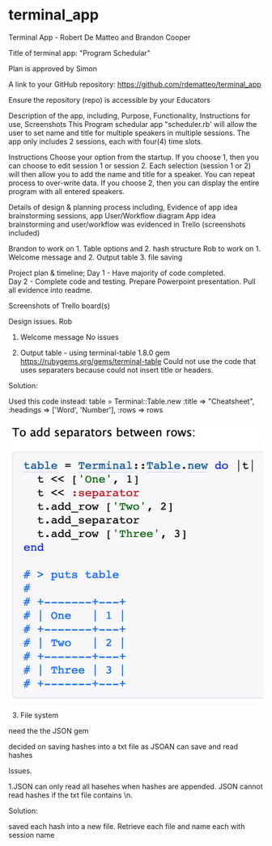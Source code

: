 # terminal_app
Terminal App - Robert De Matteo and Brandon Cooper

Title of terminal app: "Program Schedular"

Plan is approved by Simon

A link to your GitHub repository: https://github.com/rdematteo/terminal_app

Ensure the repository (repo) is accessible by your Educators

Description of the app, including,
Purpose, Functionality, Instructions for use, Screenshots
This Program schedular app "scheduler.rb' will allow the user to set name and title for multiple speakers in multiple sessions. The app only includes 2 sessions, each with four(4) time slots.
  
Instructions
Choose your option from the startup.
If you choose 1, then you can choose to edit session 1 or session 2. Each selection (session 1 or 2) will then allow you to add the name and title for a speaker. You can repeat process to over-write data.
If you choose 2, then you can display the entire program with all entered speakers.

Details of design & planning process including,
Evidence of app idea brainstorming sessions, app User/Workflow diagram
App idea brainstorming and user/workflow was evidenced in Trello (screenshots included)

Brandon to work on 1. Table options and 2. hash structure
Rob to work on 1. Welcome message and 2. Output table  3. file saving

Project plan & timeline; 
Day 1 - Have majority of code completed.  
Day 2 - Complete code and testing. Prepare Powerpoint presentation. Pull all evidence into readme.

Screenshots of Trello board(s)

Design issues.
Rob
1. Welcome message
No issues 

2. Output table - using terminal-table 1.8.0 gem https://rubygems.org/gems/terminal-table
Could not use the code that uses separaters because could not insert title or headers.

Solution: 

Used this code instead: table = Terminal::Table.new :title => "Cheatsheet", :headings => ['Word', 'Number'], :rows => rows

![terminal table pic](./docs/image1.png)

3. File system

need the  the JSON gem

decided on saving hashes into a txt file as JSOAN can save and read hashes

Issues.

1.JSON can only read all hasehes when hashes are appended. JSON cannot read hashes if the txt file contains \n. 

Solution: 

saved each hash into a new file. Retrieve each file and name each with session name









